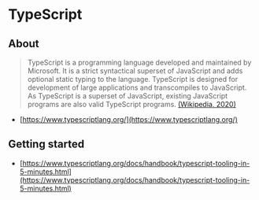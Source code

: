 # TypeScript

## About
> TypeScript is a programming language developed and maintained by Microsoft. It is a strict syntactical superset of JavaScript and adds optional static typing to the language. TypeScript is designed for development of large applications and transcompiles to JavaScript. As TypeScript is a superset of JavaScript, existing JavaScript programs are also valid TypeScript programs.
> [(Wikipedia, 2020)](https://en.wikipedia.org/wiki/Scala_(programming_language))

- [https://www.typescriptlang.org/](https://www.typescriptlang.org/)

## Getting started
- [https://www.typescriptlang.org/docs/handbook/typescript-tooling-in-5-minutes.html](https://www.typescriptlang.org/docs/handbook/typescript-tooling-in-5-minutes.html)